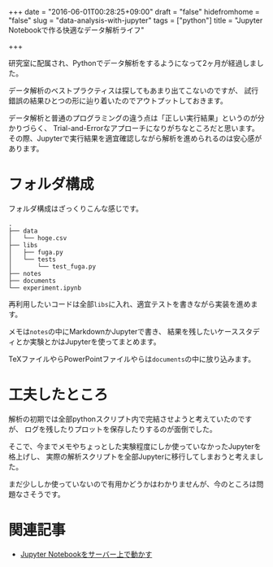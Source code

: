 +++
date = "2016-06-01T00:28:25+09:00"
draft = "false"
hidefromhome = "false"
slug = "data-analysis-with-jupyter"
tags = ["python"]
title = "Jupyter Notebookで作る快適なデータ解析ライフ"

+++

研究室に配属され、Pythonでデータ解析をするようになって2ヶ月が経過しました。

データ解析のベストプラクティスは探してもあまり出てこないのですが、
試行錯誤の結果ひとつの形に辿り着いたのでアウトプットしておきます。

データ解析と普通のプログラミングの違う点は「正しい実行結果」というのが分かりづらく、
Trial-and-Errorなアプローチになりがちなところだと思います。
その際、Jupyterで実行結果を適宜確認しながら解析を進められるのは安心感があります。

# フォルダ構成

フォルダ構成はざっくりこんな感じです。

```
.
├── data
│   └── hoge.csv
├── libs
│   ├── fuga.py
│   └── tests
│       └── test_fuga.py
├── notes
├── documents
└── experiment.ipynb
```

再利用したいコードは全部`libs`に入れ、適宜テストを書きながら実装を進めます。

メモは`notes`の中にMarkdownかJupyterで書き、
結果を残したいケーススタディとか実験とかはJupyterを使ってまとめます。

TeXファイルやらPowerPointファイルやらは`documents`の中に放り込みます。

# 工夫したところ

解析の初期では全部pythonスクリプト内で完結させようと考えていたのですが、
ログを残したりプロットを保存したりするのが面倒でした。

そこで、今までメモやちょっとした実験程度にしか使っていなかったJupyterを格上げし、
実際の解析スクリプトを全部Jupyterに移行してしまおうと考えました。

まだ少ししか使っていないので有用かどうかはわかりませんが、今のところは問題なさそうです。

# 関連記事

- [Jupyter Notebookをサーバー上で動かす](/post/jupyter-server/)
